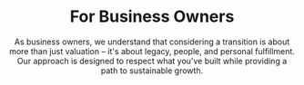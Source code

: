 ---
layout: business-owners
permalink: /for-business-owners
title: For Business Owners
meta-title: For Business Owners - Amalgam Capital Exit Strategy
description: Understanding your transition journey and why our approach delivers superior outcomes for business owners
lineone: "Understanding Your "
linetwo: "Journey"
subtitle: "As business owners, we understand that considering a transition is about more than just valuation – it's about legacy, people, and personal fulfillment. Our approach is designed to respect what you've built while providing a path to sustainable growth."

amalgam_difference:
  title: "The Amalgam Difference for Owners"
  points:
    - title: "Preserving Your Legacy"
      description: "We maintain company names, cultures, and regional identities whenever they provide value. The businesses you've worked so hard to build continue to thrive, not disappear."
    
    - title: "Taking Care of Your People"
      description: "The team members who helped you build your success will find opportunities for growth, not downsizing. We've helped create or preserve approximately 10,000 jobs across our ventures."
    
    - title: "Flexible Transition Options"
      description: "Whether you want a clean exit, to stay involved, or something in between, we structure deals around your personal and professional goals."
    
    - title: "Streamlined Process"
      description: "No unnecessary complexity or delays"
      process_steps:
        - "Initial conversation"
        - "Expression of Interest (1 day)"
        - "Preliminary offer (1 week)"
        - "Focused due diligence"
        - "Closing (~75-90 days from first meeting)"

superior_outcomes:
  title: "Why Our Approach Delivers Superior Outcomes for Business Owners"
  outcomes:
    - number: "1"
      title: "Better Valuation Understanding"
      description: "Our operational background means we can recognize the value that financial buyers might miss. We understand the value of your customer relationships, proprietary processes, and team capabilities because we've built these assets ourselves."
      example: "When evaluating Hampton Roads Mechanical of Virginia, we identified value in their specialized government facility contracting that traditional buyers overlooked as traditional construction, but was in fact maintenance-based work, resulting in a more attractive valuation."
    
    - number: "2"
      title: "Smoother, Faster Transactions"
      description: "Our focused due diligence zeros in on what truly matters. We've run operations, so we know which questions are essential and which are just check-the-box exercises. This means:"
      benefits:
        - "Less disruption to your business during the sale process"
        - "Fewer surprises that could derail the deal"
        - "Quicker path to closing"
      example: "We completed the MechanAir platform acquisitions with minimal disruption to ongoing operations, allowing the businesses to maintain their project schedules and customer commitments throughout the transition."
    
    - number: "3"
      title: "More Flexible Deal Structures"
      description: "As an independent sponsor, we're not constrained by rigid fund mandates. We can create transaction structures that address your unique priorities:"
      scenarios:
        - title: "Need immediate liquidity but want ongoing involvement?"
          description: "We can structure a significant upfront payment with equity rollover and a meaningful role."
        - title: "Concerned about your management team's future?"
          description: "We can implement retention plans and create growth paths for key employees."
        - title: "Have family members in the business?"
          description: "We can develop tailored roles that respect family dynamics while ensuring business performance."
      example: "For one of our portfolio companies, we structured a deal allowing the founder to take significant liquidity while maintaining a 20% stake and serving as an advisor to preserve key customer relationships."
    
    - number: "4"
      title: "Genuine Cultural Continuity"
      description: "We don't just pay lip service to preserving your culture – we do it. Our integration philosophy of 'do no harm' means we take time to understand what makes your organization special before making any changes."
      example: "After acquiring Hampton Roads Mechanical, we maintained their regional brand identity and team structure while adding resources that helped them expand service offerings and geographic reach."
    
    - number: "5"
      title: "Enhanced Legacy Building"
      description: "Many owners worry their life's work will be dismantled after sale. Our approach is different – we build upon your foundation:"
      legacy_points:
        - "We preserve company names and local identities"
        - "We invest in expanding capabilities, not just cutting costs"
        - "We create growth opportunities for your employees"
        - "We maintain community relationships and involvement"
      example: "The MechanAir platform demonstrates how we've grown the businesses we acquired while honoring their individual legacies – expanding service offerings, creating career advancement opportunities, and strengthening their market positions."

testimonials:
  title: "Owner Testimonials"
  quotes:
    - quote: "What impressed me most about Amalgam was their genuine understanding of what it takes to run a business. They didn't just analyze our financials – they rolled up their sleeves and walked our shop floor, talked with our team members, and asked questions that showed they truly understood our operations."
      author: "John D'Angelo"
      title: "former CEO, MechanAir (formerly State Mechanical Services)"
    
    - quote: "The Amalgam team delivered exactly what they promised – a fair valuation, efficient process, and genuine respect for what we built. Unlike other potential buyers who wanted to dismantle and 'fix' everything, they recognized the value in our culture and approach, then focused on providing resources to help us grow."
      author: "Gregory Shaw"
      title: "former owner, Hampton Roads Mechanical"

contact_cta:
  text: "Ready to start a confidential discussion about your transition?"
  button_text: "Start a Confidential Discussion"
  button_link: "/contact"
--- 